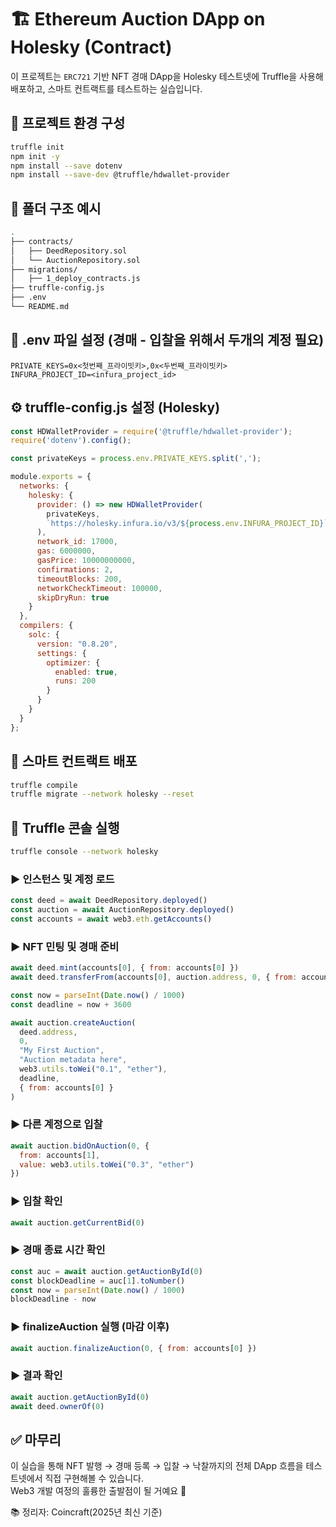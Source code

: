 # 🏗 Ethereum Auction DApp on Holesky (Contract)

이 프로젝트는 `ERC721` 기반 NFT 경매 DApp을 Holesky 테스트넷에 Truffle을 사용해 배포하고, 스마트 컨트랙트를 테스트하는 실습입니다.

## 🧰 프로젝트 환경 구성

```bash
truffle init
npm init -y
npm install --save dotenv
npm install --save-dev @truffle/hdwallet-provider
```

## 📁 폴더 구조 예시

```bash
.
├── contracts/
│   ├── DeedRepository.sol
│   └── AuctionRepository.sol
├── migrations/
│   ├── 1_deploy_contracts.js
├── truffle-config.js
├── .env
└── README.md
```

## 🔐 .env 파일 설정 (경매 - 입찰을 위해서 두개의 계정 필요)

```env
PRIVATE_KEYS=0x<첫번째_프라이빗키>,0x<두번째_프라이빗키>
INFURA_PROJECT_ID=<infura_project_id>
```

## ⚙ truffle-config.js 설정 (Holesky)

```js
const HDWalletProvider = require('@truffle/hdwallet-provider');
require('dotenv').config();

const privateKeys = process.env.PRIVATE_KEYS.split(',');

module.exports = {
  networks: {
    holesky: {
      provider: () => new HDWalletProvider(
        privateKeys,
        `https://holesky.infura.io/v3/${process.env.INFURA_PROJECT_ID}`
      ),
      network_id: 17000,
      gas: 6000000,
      gasPrice: 10000000000,
      confirmations: 2,
      timeoutBlocks: 200,
      networkCheckTimeout: 100000,
      skipDryRun: true
    }
  },
  compilers: {
    solc: {
      version: "0.8.20",
      settings: {
        optimizer: {
          enabled: true,
          runs: 200
        }
      }
    }
  }
};
```

## 📜 스마트 컨트랙트 배포

```bash
truffle compile
truffle migrate --network holesky --reset
```

## 🧪 Truffle 콘솔 실행

```bash
truffle console --network holesky
```

### ▶️ 인스턴스 및 계정 로드

```js
const deed = await DeedRepository.deployed()
const auction = await AuctionRepository.deployed()
const accounts = await web3.eth.getAccounts()
```

### ▶️ NFT 민팅 및 경매 준비

```js
await deed.mint(accounts[0], { from: accounts[0] })
await deed.transferFrom(accounts[0], auction.address, 0, { from: accounts[0] })

const now = parseInt(Date.now() / 1000)
const deadline = now + 3600

await auction.createAuction(
  deed.address,
  0,
  "My First Auction",
  "Auction metadata here",
  web3.utils.toWei("0.1", "ether"),
  deadline,
  { from: accounts[0] }
)
```

### ▶️ 다른 계정으로 입찰

```js
await auction.bidOnAuction(0, {
  from: accounts[1],
  value: web3.utils.toWei("0.3", "ether")
})
```

### ▶️ 입찰 확인

```js
await auction.getCurrentBid(0)
```

### ▶️ 경매 종료 시간 확인

```js
const auc = await auction.getAuctionById(0)
const blockDeadline = auc[1].toNumber()
const now = parseInt(Date.now() / 1000)
blockDeadline - now
```

### ▶️ finalizeAuction 실행 (마감 이후)

```js
await auction.finalizeAuction(0, { from: accounts[0] })
```

### ▶️ 결과 확인

```js
await auction.getAuctionById(0)
await deed.ownerOf(0)
```

## ✅ 마무리

이 실습을 통해 NFT 발행 → 경매 등록 → 입찰 → 낙찰까지의 전체 DApp 흐름을 테스트넷에서 직접 구현해볼 수 있습니다.  
Web3 개발 여정의 훌륭한 출발점이 될 거예요 🚀

📚 정리자: Coincraft(2025년 최신 기준)